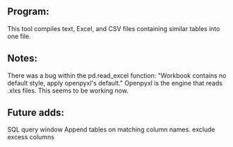 ## Program:
This tool compiles text, Excel, and CSV files containing similar tables into one file.

## Notes:
There was a bug within the pd.read_excel function:  "Workbook contains no default style, apply openpyxl's default." Openpyxl is the engine that reads .xlxs files.  This seems to be working now.

## Future adds:
SQL query window
Append tables on matching column names. exclude excess columns
